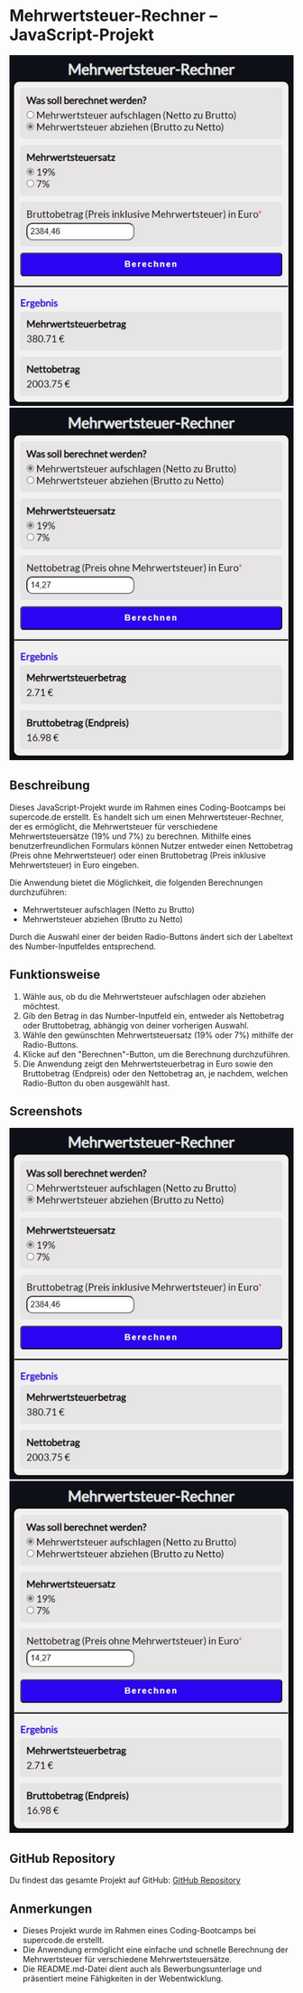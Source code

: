 # Mehrwertsteuer-Rechner – JavaScript-Projekt

![Mehrwertsteuer abziehen](./assets/images/screenshot_mehrwertsteuer_abziehen.jpg)
![Mehrwertsteuer aufschlagen](./assets/images/screenshot_mehrwertsteuer_aufschlagen.jpg)

## Beschreibung

Dieses JavaScript-Projekt wurde im Rahmen eines Coding-Bootcamps bei supercode.de erstellt. Es handelt sich um einen Mehrwertsteuer-Rechner, der es ermöglicht, die Mehrwertsteuer für verschiedene Mehrwertsteuersätze (19% und 7%) zu berechnen. Mithilfe eines benutzerfreundlichen Formulars können Nutzer entweder einen Nettobetrag (Preis ohne Mehrwertsteuer) oder einen Bruttobetrag (Preis inklusive Mehrwertsteuer) in Euro eingeben.

Die Anwendung bietet die Möglichkeit, die folgenden Berechnungen durchzuführen:

- Mehrwertsteuer aufschlagen (Netto zu Brutto)
- Mehrwertsteuer abziehen (Brutto zu Netto)

Durch die Auswahl einer der beiden Radio-Buttons ändert sich der Labeltext des Number-Inputfeldes entsprechend.

## Funktionsweise

1. Wähle aus, ob du die Mehrwertsteuer aufschlagen oder abziehen möchtest.
2. Gib den Betrag in das Number-Inputfeld ein, entweder als Nettobetrag oder Bruttobetrag, abhängig von deiner vorherigen Auswahl.
3. Wähle den gewünschten Mehrwertsteuersatz (19% oder 7%) mithilfe der Radio-Buttons.
4. Klicke auf den "Berechnen"-Button, um die Berechnung durchzuführen.
5. Die Anwendung zeigt den Mehrwertsteuerbetrag in Euro sowie den Bruttobetrag (Endpreis) oder den Nettobetrag an, je nachdem, welchen Radio-Button du oben ausgewählt hast.

## Screenshots

![Mehrwertsteuer abziehen](./assets/images/screenshot_mehrwertsteuer_abziehen.jpg)
![Mehrwertsteuer aufschlagen](./assets/images/screenshot_mehrwertsteuer_aufschlagen.jpg)

## GitHub Repository

Du findest das gesamte Projekt auf GitHub: [GitHub Repository](https://w1tch3r-code.github.io/js_mehwertsteuer_rechner/)

## Anmerkungen

- Dieses Projekt wurde im Rahmen eines Coding-Bootcamps bei supercode.de erstellt.
- Die Anwendung ermöglicht eine einfache und schnelle Berechnung der Mehrwertsteuer für verschiedene Mehrwertsteuersätze.
- Die README.md-Datei dient auch als Bewerbungsunterlage und präsentiert meine Fähigkeiten in der Webentwicklung.